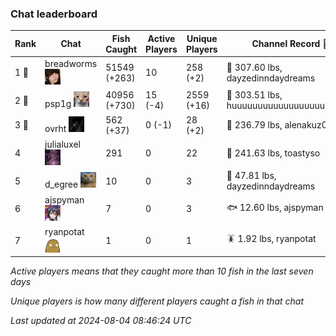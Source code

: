### Chat leaderboard
| Rank | Chat | Fish Caught | Active Players | Unique Players | Channel Record 🎊 |
|------|------|-------------|----------------|----------------|-------------------|
| 1 🥇  | breadworms ![breadworms](https://raw.githubusercontent.com/blableblup/gofish/main/images/players/breadworms.png) | 51549 (+263) | 10 | 258 (+2) | 🦑 307.60 lbs, dayzedinndaydreams |
| 2 🥈  | psp1g ![psp1g](https://raw.githubusercontent.com/blableblup/gofish/main/images/players/psp1g.png) | 40956 (+730) | 15 (-4) | 2559 (+16) | 🐳 303.51 lbs, huuuuuuuuuuuuuuuuuuuuuurz |
| 3 🥉  | ovrht ![ovrht](https://raw.githubusercontent.com/blableblup/gofish/main/images/players/ovrht.png) | 562 (+37) | 0 (-1) | 28 (+2) | 🐉 236.79 lbs, alenakuz03 |
| 4  | julialuxel ![julialuxel](https://raw.githubusercontent.com/blableblup/gofish/main/images/players/julialuxel.png) | 291 | 0 | 22 | 🦕 241.63 lbs, toastyso |
| 5  | d_egree ![d_egree](https://raw.githubusercontent.com/blableblup/gofish/main/images/players/d_egree.png) | 10 | 0 | 3 | 🦑 47.81 lbs, dayzedinndaydreams |
| 6  | ajspyman ![ajspyman](https://raw.githubusercontent.com/blableblup/gofish/main/images/players/ajspyman.png) | 7 | 0 | 3 | 🐟 12.60 lbs, ajspyman |
| 7  | ryanpotat ![ryanpotat](https://raw.githubusercontent.com/blableblup/gofish/main/images/players/ryanpotat.png) | 1 | 0 | 1 | 🪳 1.92 lbs, ryanpotat |

_Active players means that they caught more than 10 fish in the last seven days_

_Unique players is how many different players caught a fish in that chat_

_Last updated at 2024-08-04 08:46:24 UTC_